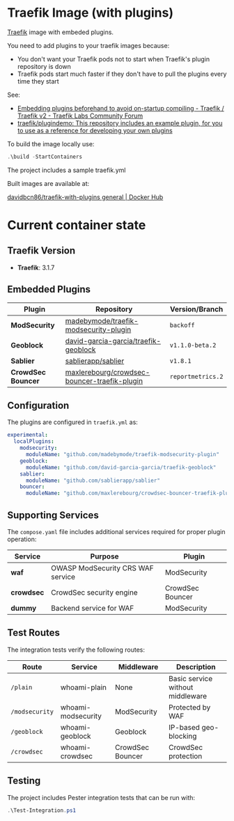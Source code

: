 # Traefik Image (with plugins)

[Traefik](https://traefik.io/) image with embeded plugins. 

You need to add plugins to your traefik images because:

* You don't want your Traefik pods not to start when Traefik's plugin repository is down
* Traefik pods start much faster if they don't have to pull the plugins every time they start

See:

* [Embedding plugins beforehand to avoid on-startup compiling - Traefik / Traefik v2 - Traefik Labs Community Forum](https://community.traefik.io/t/embedding-plugins-beforehand-to-avoid-on-startup-compiling/16816/4)
* [traefik/plugindemo: This repository includes an example plugin, for you to use as a reference for developing your own plugins](https://github.com/traefik/plugindemo#local-mode)

To build the image locally use:

```powershell
.\build -StartContainers
```

The project includes a sample traefik.yml

Built images are available at:

[davidbcn86/traefik-with-plugins general | Docker Hub](https://hub.docker.com/repository/docker/davidbcn86/traefik-with-plugins/general)

# Current container state

## Traefik Version
- **Traefik**: 3.1.7

## Embedded Plugins

| Plugin | Repository | Version/Branch |
|--------|------------|----------------|
| **ModSecurity** | [madebymode/traefik-modsecurity-plugin](https://github.com/madebymode/traefik-modsecurity-plugin) | `backoff` |
| **Geoblock** | [david-garcia-garcia/traefik-geoblock](https://github.com/david-garcia-garcia/traefik-geoblock) | `v1.1.0-beta.2` |
| **Sablier** | [sablierapp/sablier](https://github.com/sablierapp/sablier) | `v1.8.1` |
| **CrowdSec Bouncer** | [maxlerebourg/crowdsec-bouncer-traefik-plugin](https://github.com/maxlerebourg/crowdsec-bouncer-traefik-plugin) | `reportmetrics.2` |

## Configuration

The plugins are configured in `traefik.yml` as:

```yaml
experimental:
  localPlugins:
    modsecurity:
      moduleName: "github.com/madebymode/traefik-modsecurity-plugin"
    geoblock:
      moduleName: "github.com/david-garcia-garcia/traefik-geoblock"
    sablier:
      moduleName: "github.com/sablierapp/sablier"
    bouncer:
      moduleName: "github.com/maxlerebourg/crowdsec-bouncer-traefik-plugin"
```

## Supporting Services

The `compose.yaml` file includes additional services required for proper plugin operation:

| Service | Purpose | Plugin |
|---------|---------|--------|
| **waf** | OWASP ModSecurity CRS WAF service | ModSecurity |
| **crowdsec** | CrowdSec security engine | CrowdSec Bouncer |
| **dummy** | Backend service for WAF | ModSecurity |

## Test Routes

The integration tests verify the following routes:

| Route | Service | Middleware | Description |
|-------|---------|------------|-------------|
| `/plain` | whoami-plain | None | Basic service without middleware |
| `/modsecurity` | whoami-modsecurity | ModSecurity | Protected by WAF |
| `/geoblock` | whoami-geoblock | Geoblock | IP-based geo-blocking |
| `/crowdsec` | whoami-crowdsec | CrowdSec Bouncer | CrowdSec protection |

## Testing

The project includes Pester integration tests that can be run with:

```powershell
.\Test-Integration.ps1
```
